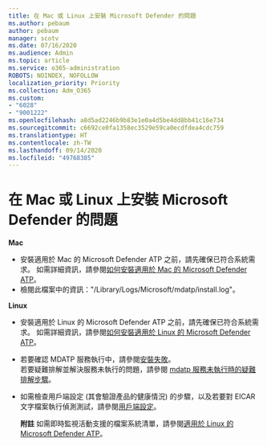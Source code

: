 ```yaml
---
title: 在 Mac 或 Linux 上安裝 Microsoft Defender 的問題
ms.author: pebaum
author: pebaum
manager: scotv
ms.date: 07/16/2020
ms.audience: Admin
ms.topic: article
ms.service: o365-administration
ROBOTS: NOINDEX, NOFOLLOW
localization_priority: Priority
ms.collection: Adm_O365
ms.custom:
- "6028"
- "9001222"
ms.openlocfilehash: a8d5ad2246b9b83e1e0a4d5be4dd8bb41c16e734
ms.sourcegitcommit: c6692ce0fa1358ec3529e59ca0ecdfdea4cdc759
ms.translationtype: HT
ms.contentlocale: zh-TW
ms.lasthandoff: 09/14/2020
ms.locfileid: "49768385"
---
```

# <a name="issues-installing-microsoft-defender-on-mac-or-linux"></a>在 Mac 或 Linux 上安裝 Microsoft Defender 的問題

**Mac**

- 安裝適用於 Mac 的 Microsoft Defender ATP 之前，請先確保已符合系統需求。 如需詳細資訊，請參閱[如何安裝適用於 Mac 的 Microsoft Defender ATP](https://docs.microsoft.com/windows/security/threat-protection/microsoft-defender-atp/microsoft-defender-atp-mac#how-to-install-microsoft-defender-atp-for-mac)。  
- 檢閱此檔案中的資訊："/Library/Logs/Microsoft/mdatp/install.log"。

**Linux**

- 安裝適用於 Linux 的 Microsoft Defender ATP 之前，請先確保已符合系統需求。 如需詳細資訊，請參閱[如何安裝適用於 Linux 的 Microsoft Defender ATP](https://docs.microsoft.com/windows/security/threat-protection/microsoft-defender-atp/microsoft-defender-atp-linux#system-requirements)。 
- 若要確認 MDATP 服務執行中，請參閱[安裝失敗](https://docs.microsoft.com/windows/security/threat-protection/microsoft-defender-atp/linux-support-install#installation-failed)。  
    若要疑難排解並解決服務未執行的問題，請參閱 [mdatp 服務未執行時的疑難排解步驟](https://docs.microsoft.com/windows/security/threat-protection/microsoft-defender-atp/linux-support-install#steps-to-troubleshoot-if-mdatp-service-isnt-running)。
- 如需檢查用戶端設定 (其會驗證產品的健康情況) 的步驟，以及若要對 EICAR 文字檔案執行偵測測試，請參閱[用戶端設定](https://docs.microsoft.com/windows/security/threat-protection/microsoft-defender-atp/linux-install-manually#client-configuration)。  

    **附註** 如需即時監視活動支援的檔案系統清單，請參閱[適用於 Linux 的 Microsoft Defender ATP](https://docs.microsoft.com/windows/security/threat-protection/microsoft-defender-atp/microsoft-defender-atp-linux#system-requirements)。